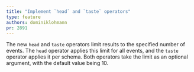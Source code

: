 ```yaml
---
title: "Implement `head` and `taste` operators"
type: feature
authors: dominiklohmann
pr: 2891
---
```


The new `head` and `taste` operators limit results to the specified number of
events. The `head` operator applies this limit for all events, and the `taste`
operator applies it per schema. Both operators take the limit as an optional
argument, with the default value being 10.
